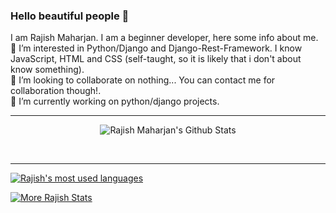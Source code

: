 ### Hello beautiful people 👋

I am Rajish Maharjan. I am a beginner developer, here some info about me.<br>
👀 I’m interested in Python/Django and Django-Rest-Framework. I know JavaScript, HTML and CSS (self-taught, so it is likely that i don't about know something).<br>
💞️ I’m looking to collaborate on nothing... You can contact me for collaboration though!.<br>
🔭 I’m currently working on python/django projects.<br>

<!--
**Rajish123/Rajish123** is a ✨ _special_ ✨ repository because its `README.md` (this file) appears on your GitHub profile.

Here are some ideas to get you started:

- 
- 👯 I’m looking to collaborate on ...
- 🤔 I’m looking for help with ...
- 💬 Ask me about ...
-  ...
- 😄 Pronouns: ...
- ⚡ Fun fact: ...
-->

<hr>
<p align='center'>
  <img align="center" src="https://github-readme-stats.vercel.app/api?username=Rajish123&show_icons=true&title_color=fff&icon_color=79ff97&text_color=efefef&bg_color=24292e" alt="Rajish Maharjan's Github Stats">
</p>
<br>
<hr>
<a href="https://github.com/Rajish123?tab=overview">
<img align="center" alt="Rajish's most used languages" src="https://github-readme-stats.vercel.app/api/top-langs/?username=Rajish123&layout=compact&langs_count=9&theme=radical&exclude_repo=Optifine-Mod-Coder-Pack-1.16.1,Projects"/>
<p><img align="center" src="https://github-readme-streak-stats.herokuapp.com/?user=Rajish123&theme=radical" alt="More Rajish Stats" /></p>
</a>
